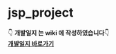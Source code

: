 # jsp_project
👇 **개발일지 는 wiki 에 작성하였습니다**👇  
[**개발일지 바로가기**](https://github.com/TimJLee/jsp_project/wiki/jsp_project-%EA%B0%9C%EB%B0%9C%EC%9D%BC%EC%A7%80)
